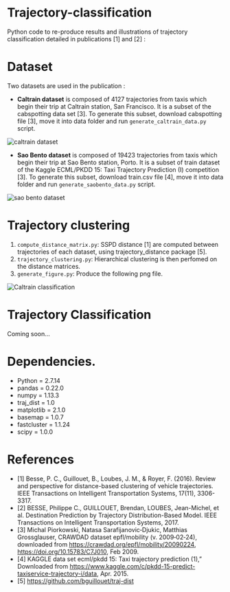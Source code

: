 # Trajectory-classification #

Python code to re-produce results and illustrations of trajectory classification detailed in publications [1] and [2] :


# Dataset

Two datasets are used in the publication :

* **Caltrain dataset** is composed of 4127 trajectories from taxis which begin their trip at Caltrain station, San Francisco.
It is a subset of the cabspotting data set [3].
 To generate this subset, download cabspotting file [3], move it into data folder and run `generate_caltrain_data.py`
script.

![caltrain dataset](https://raw.githubusercontent.com/bguillouet/trajectory_classification/master/plot/caltrain_dataset.png)

* **Sao Bento dataset** is composed of 19423 trajectories from taxis which begin their trip at Sao Bento station, Porto.
It is a subset of train dataset of the Kaggle ECML/PKDD 15: Taxi Trajectory Prediction (I) competition [3].
To generate this subset, download train.csv file [4], move it into data folder and run `generate_saobento_data.py`
script.

![sao bento dataset](https://raw.githubusercontent.com/bguillouet/trajectory_classification/master/plot/sao_bento_dataset.png)


# Trajectory clustering

 1. `compute_distance_matrix.py`: SSPD distance [1] are computed between trajectories of each dataset, using trajectory_distance package [5].
 2. `trajectory_clustering.py`: Hierarchical clustering is then perfomed on the distance matrices.
 3. `generate_figure.py`: Produce the following png file.
 
![Caltrain classification](https://raw.githubusercontent.com/bguillouet/trajectory_classification/master/plot/sao_bento_trajectory_clustering.png)

 
 # Trajectory Classification
 
 Coming soon...
 
 # Dependencies.
 
 * Python = 2.7.14
 * pandas = 0.22.0
 * numpy = 1.13.3
 * traj_dist = 1.0
 * matplotlib = 2.1.0
 * basemap = 1.0.7
 * fastcluster = 1.1.24
 * scipy = 1.0.0
 
# References 
* [1] Besse, P. C., Guillouet, B., Loubes, J. M., & Royer, F. (2016). Review and perspective for distance-based clustering of vehicle trajectories. IEEE Transactions on Intelligent Transportation Systems, 17(11), 3306-3317.
* [2] BESSE, Philippe C., GUILLOUET, Brendan, LOUBES, Jean-Michel, et al. Destination Prediction by Trajectory Distribution-Based Model. IEEE Transactions on Intelligent Transportation Systems, 2017.
* [3] Michal Piorkowski, Natasa Sarafijanovic‑Djukic, Matthias Grossglauser, CRAWDAD dataset epfl/mobility (v. 2009‑02‑24), downloaded from https://crawdad.org/epfl/mobility/20090224, https://doi.org/10.15783/C7J010, Feb 2009.
* [4] KAGGLE data set ecml/pkdd 15: Taxi trajectory prediction (1),” Downloaded from https://www.kaggle.com/c/pkdd-15-predict-taxiservice-trajectory-i/data, Apr. 2015.
* [5] https://github.com/bguillouet/traj-dist